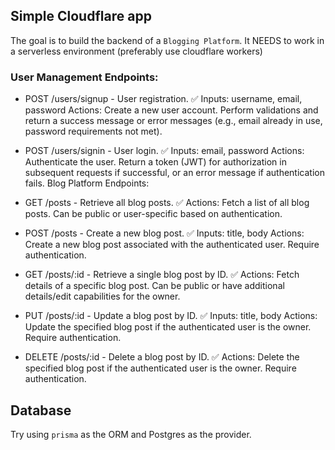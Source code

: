 
## Simple Cloudflare app
The goal is to build the backend of a `Blogging Platform`. 
It NEEDS to work in a serverless environment (preferably use cloudflare workers)

### User Management Endpoints:
 - POST /users/signup - User registration. ✅
Inputs: username, email, password
Actions: Create a new user account. Perform validations and return a success message or error messages (e.g., email already in use, password requirements not met).

 - POST /users/signin - User login. ✅
Inputs: email, password
Actions: Authenticate the user. Return a token (JWT) for authorization in subsequent requests if successful, or an error message if authentication fails.
Blog Platform Endpoints:

 - GET /posts - Retrieve all blog posts. ✅
Actions: Fetch a list of all blog posts. Can be public or user-specific based on authentication.

 - POST /posts - Create a new blog post. ✅
Inputs: title, body
Actions: Create a new blog post associated with the authenticated user. Require authentication.

 - GET /posts/:id - Retrieve a single blog post by ID. ✅
Actions: Fetch details of a specific blog post. Can be public or have additional details/edit capabilities for the owner.

 - PUT /posts/:id - Update a blog post by ID. ✅
Inputs: title, body
Actions: Update the specified blog post if the authenticated user is the owner. Require authentication.

 - DELETE /posts/:id - Delete a blog post by ID. ✅
Actions: Delete the specified blog post if the authenticated user is the owner. Require authentication.

## Database
Try using `prisma` as the ORM and Postgres as the provider.
